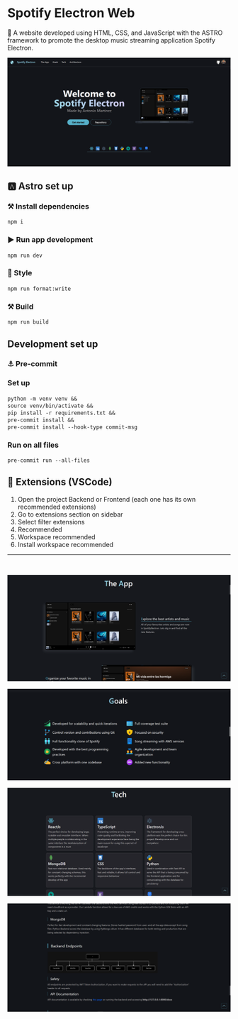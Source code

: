 # Spotify Electron Web

🎯 A website developed using HTML, CSS, and JavaScript with the ASTRO framework to promote the desktop music streaming application Spotify Electron.

![Inicio](assets/landing_page.png)
<br>

## 🅰️ Astro set up

### ⚒️ Install dependencies

```console
npm i
```

### ▶️ Run app development

```console
npm run dev
```

### 🎨 Style

```console
npm run format:write
```

### ⚒️ Build

```console
npm run build
```

## Development set up

### ⚓ Pre-commit

### Set up

```console
python -m venv venv &&
source venv/bin/activate &&
pip install -r requirements.txt &&
pre-commit install &&
pre-commit install --hook-type commit-msg
```

### Run on all files

```console
pre-commit run --all-files
```


## 🧩 Extensions (VSCode)

1. Open the project Backend or Frontend (each one has its own recommended extensions)
2. Go to extensions section on sidebar
3. Select filter extensions
4. Recommended
5. Workspace recommended
6. Install workspace recommended

----
<br>

![Home](assets/home_landing_page.png)
<br>

![Goals](assets/goals_landing_page.png)
<br>

![Tech](assets/tech_landing_page.png)
<br>

![Architecture](assets/architecture_landing_page.png)
<br>
